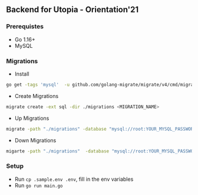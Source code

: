 ## Backend for Utopia - Orientation'21

### Prerequistes

- Go 1.16+
- MySQL

### Migrations

- Install

```bash
go get -tags 'mysql'  -u github.com/golang-migrate/migrate/v4/cmd/migrate/
```

- Create Migrations

```bash
migrate create -ext sql -dir ./migrations <MIGRATION_NAME>
```

- Up Migrations

```bash
migrate -path "./migrations" -database "mysql://root:YOUR_MYSQL_PASSWORD@/DB_NAME" up
```

- Down Migrations

```bash
migarte -path "./migrations"  -database "mysql://root:YOUR_MYSQL_PASSWORD@/DB_NAME" down
```

### Setup

- Run `cp .sample.env .env`, fill in the env variables
- Run `go run main.go`
